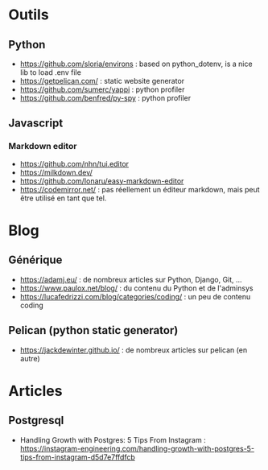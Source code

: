 # Outils

## Python

- https://github.com/sloria/environs : based on python_dotenv, is a nice lib to load .env file
- https://getpelican.com/ : static website generator
- https://github.com/sumerc/yappi : python profiler
- https://github.com/benfred/py-spy : python profiler

## Javascript

### Markdown editor

- https://github.com/nhn/tui.editor
- https://milkdown.dev/
- https://github.com/Ionaru/easy-markdown-editor
- https://codemirror.net/ : pas réellement un éditeur markdown, mais peut être utilisé en tant que tel.


# Blog

## Générique

- https://adamj.eu/ : de nombreux articles sur Python, Django, Git, ...
- https://www.paulox.net/blog/ : du contenu du Python et de l'adminsys
- https://lucafedrizzi.com/blog/categories/coding/ : un peu de contenu coding

## Pelican (python static generator)

- https://jackdewinter.github.io/ : de nombreux articles sur pelican (en autre)


# Articles

## Postgresql

- Handling Growth with Postgres: 5 Tips From Instagram : https://instagram-engineering.com/handling-growth-with-postgres-5-tips-from-instagram-d5d7e7ffdfcb